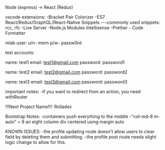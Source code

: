 Node (express) -> React (Redux)

vscode extensions:
-Bracket Pair Colorizer
-ES7 React/Redux/GraphQL/React-Native Snippets
---commonly used snippets: rcc, rfc
-Live Server
-Node.js Modules Intellisense
-Prettier - Code Formatter

mlab user:
u/n- mern
p/w- passw0rd

test accounts:

name: test1
email: test1@gmail.com
password: password1

name: test2
email: test2@gmail.com
password: password2

name: test3
email: test3@gmail.com
password: password3

important notes:
-if you want to redirect from an action, you need withRouter

!!!Next Project Name!!!:
Rolladex

Bootstrap Notes:
-containers push everything to the middle
-"col-md-8 m-auto" = 8 an eight column div centered using margin auto

KNOWN ISSUES:
-the profile updating route doesn't allow users to clear field by deleting them and submitting.
-the profile post route needs slight logic change to allow for this.
